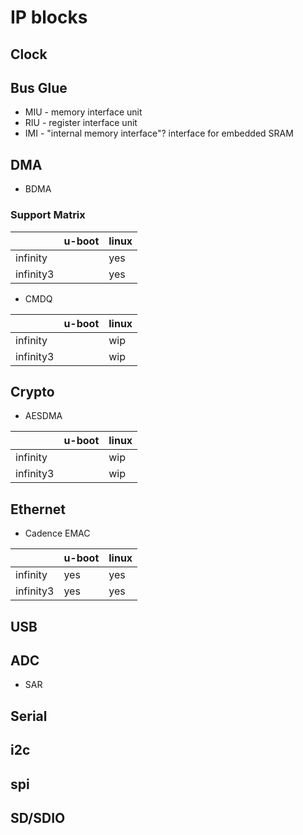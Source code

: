 # IP blocks

## Clock

## Bus Glue

- MIU - memory interface unit
- RIU - register interface unit
- IMI - "internal memory interface"? interface for embedded SRAM

## DMA

- BDMA

### Support Matrix

|           | u-boot | linux |
|-----------|--------|-------|
| infinity  |        | yes   |
| infinity3 |        | yes   |

- CMDQ

|           | u-boot | linux |
|-----------|--------|-------|
| infinity  |        | wip   |
| infinity3 |        | wip   |

## Crypto

- AESDMA

|           | u-boot | linux |
|-----------|--------|-------|
| infinity  |        | wip   |
| infinity3 |        | wip   |


## Ethernet

- Cadence EMAC

|           | u-boot | linux |
|-----------|--------|-------|
| infinity  | yes    | yes   |
| infinity3 | yes    | yes   |

## USB

## ADC

- SAR

## Serial

## i2c

## spi

## SD/SDIO
